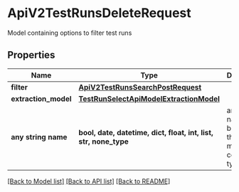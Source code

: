 # ApiV2TestRunsDeleteRequest

Model containing options to filter test runs

## Properties
Name | Type | Description | Notes
------------ | ------------- | ------------- | -------------
**filter** | [**ApiV2TestRunsSearchPostRequest**](ApiV2TestRunsSearchPostRequest.md) |  | 
**extraction_model** | [**TestRunSelectApiModelExtractionModel**](TestRunSelectApiModelExtractionModel.md) |  | 
**any string name** | **bool, date, datetime, dict, float, int, list, str, none_type** | any string name can be used but the value must be the correct type | [optional]

[[Back to Model list]](../README.md#documentation-for-models) [[Back to API list]](../README.md#documentation-for-api-endpoints) [[Back to README]](../README.md)


